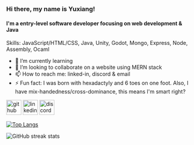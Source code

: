 ### Hi there, my name is Yuxiang!
#### I'm a entry-level software developer focusing on web development & Java

Skills: JavaScript/HTML/CSS, Java, Unity, Godot, Mongo, Express, Node, Assembly, Ocaml

- 🌱 I’m currently learning  
- 👯 I’m looking to collaborate on a website using MERN stack 
- 📫 How to reach me: linked-in, discord & email 
- ⚡ Fun fact: I was born with hexadactyly and 6 toes on one foot. Also, I have mix-handedness/cross-dominance, this means I'm smart right?


[<img src='https://cdn.jsdelivr.net/npm/simple-icons@3.0.1/icons/github.svg' alt='github' height='40'>](https://github.com/naxy-dong)  [<img src='https://cdn.jsdelivr.net/npm/simple-icons@3.0.1/icons/linkedin.svg' alt='linkedin' height='40'>](https://www.linkedin.com/in/yuxiang-dong-bb99a5215//)  [<img src='https://cdn.jsdelivr.net/npm/simple-icons@3.0.1/icons/discord.svg' alt='discord' height='40'>](https://discordapp.com/users/539630761947693076)  


[![Top Langs](https://github-readme-stats.vercel.app/api/top-langs/?username=naxy-dong)](https://github.com/anuraghazra/github-readme-stats)

![GitHub streak stats](https://github-readme-streak-stats.herokuapp.com/?user=naxy-dong)  
